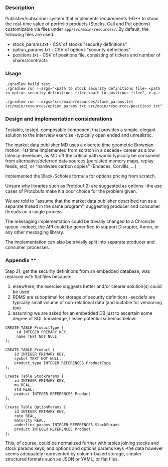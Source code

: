 ### Description

Publisher/subscriber system that implements requirements 1-6** to show the real-time value of portfolio products (Stocks, Call and Put options) customizable via files under `app/src/main/resources/`.
By default, the following files are used:

 * stock_params.txt - CSV of stocks "security definitions"
 * option_params.txt - CSV of options "security definitions"
 * positions.txt - CSV of positions file, consisting of tickers and number of shares/contracts


### Usage
```shell script
./gradlew build test
./gradlew run --args="<path to stock security definitions file> <path to option security definitions file> <path to positions file>", e.g.:

./gradlew run --args="src/main/resources/stock_params.txt src/main/resources/option_params.txt src/main/resources/positions.txt"
```

### Design and implementation considerations

Testable, tested, composable component that provides a simple, elegant solution to the interview exercise -typically open ended and unrealistic.

The market data publisher MD uses a discrete time geometric Brownian motion -1st time implemented from scratch in a decade+ career as a low latency developer, as MD off the critical path would
typically be consumed from alternative/deferred data sources (persisted memory maps, replay feeds, etc), or "hardware carbon copies" (Endaces, Corvills, ...)

Implemented the Black-Scholes formula for options pricing from scratch.

Unsure why libraries such as Protobuf (!) are suggested as options -the use cases of Protobufs make it a poor choice for the problem given.

We are told to "assume that the market data publisher described run as a separate thread in the same program", suggesting producer and consumer threads on a single process.

The messaging implementation could be trivially changed to a Chronicle queue -indeed, the API could be generified to support Disruptor, Aeron, or any other messaging library.

The implementation can also be trivially split into separate producer and consumer processes.


### Appendix **

Step 2), get the security definitions from an embedded database, was replaced with flat files because:

1. elsewhere, the exercise suggests better and/or clearer solution(s) could be used
2. RDMS are suboptimal for storage of security definitions -secdefs are typically small volume of non-relational data (and suitable for versioning too)
3. assuming we are asked for an embedded DB just to ascertain some degree of SQL knowledge, I leave potential schemas below:

```
CREATE TABLE ProductType (
     id INTEGER PRIMARY KEY,
     name TEXT NOT NULL
);

CREATE TABLE Product (
    id INTEGER PRIMARY KEY,
    symbol TEXT NOT NULL,
    product_type INTEGER REFERENCES ProductType
);

Create Table StockParams {
    id INTEGER PRIMARY KEY,
    mu REAL,
    std REAL,
    product INTEGER REFERENCES Product
};

Create Table OptionParams {
    id INTEGER PRIMARY KEY,
    rate REAL,
    maturity REAL,
    underlier_params INTEGER REFERENCES StockParams
    product INTEGER REFERENCES Product
};
```

This, of course, could be normalized further with tables joining stocks and stock params keys, and options and options params keys -the data however seems adequately represented by column-based storage, simpler structured formats such as JSON or YAML, or flat files.